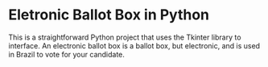 # Eletronic Ballot Box in Python

This is a straightforward Python project that uses the Tkinter library to interface. An electronic ballot box is a ballot box, but electronic, and is used in Brazil to vote for your candidate.
